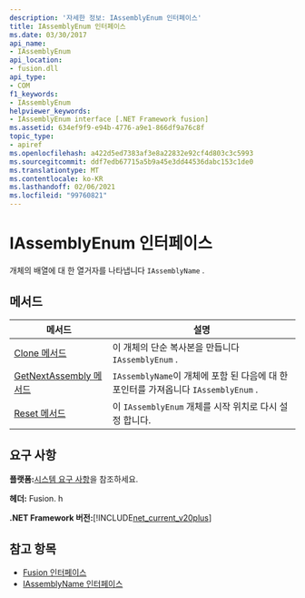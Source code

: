 ```yaml
---
description: '자세한 정보: IAssemblyEnum 인터페이스'
title: IAssemblyEnum 인터페이스
ms.date: 03/30/2017
api_name:
- IAssemblyEnum
api_location:
- fusion.dll
api_type:
- COM
f1_keywords:
- IAssemblyEnum
helpviewer_keywords:
- IAssemblyEnum interface [.NET Framework fusion]
ms.assetid: 634ef9f9-e94b-4776-a9e1-866df9a76c8f
topic_type:
- apiref
ms.openlocfilehash: a422d5ed7383af3e8a22832e92cf4d803c3c5993
ms.sourcegitcommit: ddf7edb67715a5b9a45e3dd44536dabc153c1de0
ms.translationtype: MT
ms.contentlocale: ko-KR
ms.lasthandoff: 02/06/2021
ms.locfileid: "99760821"
---
```

# <a name="iassemblyenum-interface"></a>IAssemblyEnum 인터페이스

개체의 배열에 대 한 열거자를 나타냅니다 `IAssemblyName` .  
  
## <a name="methods"></a>메서드  
  
|메서드|설명|  
|------------|-----------------|  
|[Clone 메서드](iassemblyenum-clone-method.md)|이 개체의 단순 복사본을 만듭니다 `IAssemblyEnum` .|  
|[GetNextAssembly 메서드](iassemblyenum-getnextassembly-method.md)|`IAssemblyName`이 개체에 포함 된 다음에 대 한 포인터를 가져옵니다 `IAssemblyEnum` .|  
|[Reset 메서드](iassemblyenum-reset-method.md)|이 `IAssemblyEnum` 개체를 시작 위치로 다시 설정 합니다.|  
  
## <a name="requirements"></a>요구 사항  

 **플랫폼:**[시스템 요구 사항](../../get-started/system-requirements.md)을 참조하세요.  
  
 **헤더:** Fusion. h  
  
 **.NET Framework 버전:**[!INCLUDE[net_current_v20plus](../../../../includes/net-current-v20plus-md.md)]  
  
## <a name="see-also"></a>참고 항목

- [Fusion 인터페이스](fusion-interfaces.md)
- [IAssemblyName 인터페이스](iassemblyname-interface.md)
